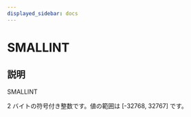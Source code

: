 ```yaml
---
displayed_sidebar: docs
---
```


# SMALLINT

## 説明

SMALLINT

2 バイトの符号付き整数です。値の範囲は [-32768, 32767] です。